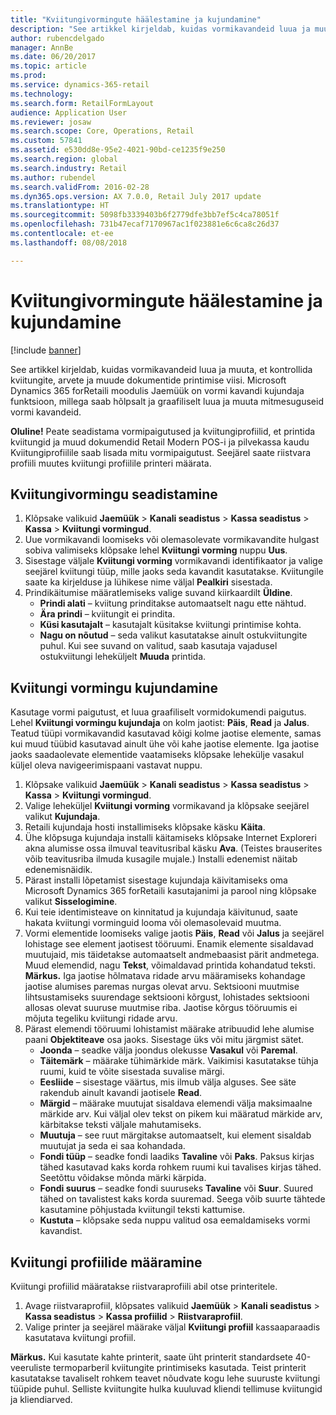 ```yaml
---
title: "Kviitungivormingute häälestamine ja kujundamine"
description: "See artikkel kirjeldab, kuidas vormikavandeid luua ja muuta, et kontrollida kviitungite, arvete ja muude dokumentide printimise viisi. Microsoft Dynamics 365 forRetaili moodulis Jaemüük on vormi kavandi kujundaja funktsioon, millega saab hõlpsalt ja graafiliselt luua ja muuta mitmesuguseid vormi kavandeid."
author: rubencdelgado
manager: AnnBe
ms.date: 06/20/2017
ms.topic: article
ms.prod: 
ms.service: dynamics-365-retail
ms.technology: 
ms.search.form: RetailFormLayout
audience: Application User
ms.reviewer: josaw
ms.search.scope: Core, Operations, Retail
ms.custom: 57841
ms.assetid: e530dd8e-95e2-4021-90bd-ce1235f9e250
ms.search.region: global
ms.search.industry: Retail
ms.author: rubendel
ms.search.validFrom: 2016-02-28
ms.dyn365.ops.version: AX 7.0.0, Retail July 2017 update
ms.translationtype: HT
ms.sourcegitcommit: 5098fb3339403b6f2779dfe3bb7ef5c4ca78051f
ms.openlocfilehash: 731b47ecaf7170967ac1f023881e6c6ca8c26d37
ms.contentlocale: et-ee
ms.lasthandoff: 08/08/2018

---
```


# <a name="set-up-and-design-receipt-formats"></a>Kviitungivormingute häälestamine ja kujundamine

[!include [banner](includes/banner.md)]

See artikkel kirjeldab, kuidas vormikavandeid luua ja muuta, et kontrollida kviitungite, arvete ja muude dokumentide printimise viisi. Microsoft Dynamics 365 forRetaili moodulis Jaemüük on vormi kavandi kujundaja funktsioon, millega saab hõlpsalt ja graafiliselt luua ja muuta mitmesuguseid vormi kavandeid.

**Oluline!** Peate seadistama vormipaigutused ja kviitungiprofiilid, et printida kviitungid ja muud dokumendid Retail Modern POS-i ja pilvekassa kaudu Kviitungiprofiilile saab lisada mitu vormipaigutust. Seejärel saate riistvara profiili muutes kviitungi profiilile printeri määrata.

## <a name="set-up-a-receipt-format"></a>Kviitungivormingu seadistamine
1.  Klõpsake valikuid **Jaemüük** &gt; **Kanali seadistus** &gt; **Kassa seadistus** &gt; **Kassa** &gt; **Kviitungi vormingud**.
2.  Uue vormikavandi loomiseks või olemasolevate vormikavandite hulgast sobiva valimiseks klõpsake lehel **Kviitungi vorming** nuppu **Uus**.
3.  Sisestage väljale **Kviitungi vorming** vormikavandi identifikaator ja valige seejärel kviitungi tüüp, mille jaoks seda kavandit kasutatakse. Kviitungile saate ka kirjelduse ja lühikese nime väljal **Pealkiri** sisestada.
4.  Prindikäitumise määratlemiseks valige suvand kiirkaardilt **Üldine**.
    -   **Prindi alati** – kviitung prinditakse automaatselt nagu ette nähtud.
    -   **Ära prindi** – kviitungit ei prindita.
    -   **Küsi kasutajalt** – kasutajalt küsitakse kviitungi printimise kohta.
    -   **Nagu on nõutud** – seda valikut kasutatakse ainult ostukviitungite puhul. Kui see suvand on valitud, saab kasutaja vajadusel ostukviitungi leheküljelt **Muuda** printida.

## <a name="design-a-receipt-format"></a>Kviitungi vormingu kujundamine
Kasutage vormi paigutust, et luua graafiliselt vormidokumendi paigutus. Lehel **Kviitungi vormingu kujundaja** on kolm jaotist: **Päis**, **Read** ja **Jalus**. Teatud tüüpi vormikavandid kasutavad kõigi kolme jaotise elemente, samas kui muud tüübid kasutavad ainult ühe või kahe jaotise elemente. Iga jaotise jaoks saadaolevate elementide vaatamiseks klõpsake lehekülje vasakul küljel oleva navigeerimispaani vastavat nuppu.

1.  Klõpsake valikuid **Jaemüük** &gt; **Kanali seadistus** &gt; **Kassa seadistus** &gt; **Kassa** &gt; **Kviitungi vormingud**.
2.  Valige leheküljel **Kviitungi vorming** vormikavand ja klõpsake seejärel valikut **Kujundaja**.
3.  Retaili kujundaja hosti installimiseks klõpsake käsku **Käita**.
4.  Ühe klõpsuga kujundaja installi käitamiseks klõpsake Internet Exploreri akna alumisse ossa ilmuval teavitusribal käsku **Ava**. (Teistes brauserites võib teavitusriba ilmuda kusagile mujale.) Installi edenemist näitab edenemisnäidik.
5.  Pärast installi lõpetamist sisestage kujundaja käivitamiseks oma Microsoft Dynamics 365 forRetaili kasutajanimi ja parool ning klõpsake valikut **Sisselogimine**.
6.  Kui teie identimisteave on kinnitatud ja kujundaja käivitunud, saate hakata kviitungi vorminguid looma või olemasolevaid muutma.
7.  Vormi elementide loomiseks valige jaotis **Päis**, **Read** või **Jalus** ja seejärel lohistage see element jaotisest tööruumi. Enamik elemente sisaldavad muutujaid, mis täidetakse automaatselt andmebaasist pärit andmetega. Muud elemendid, nagu **Tekst**, võimaldavad printida kohandatud teksti. **Märkus.** Iga jaotise hõlmatava ridade arvu määramiseks kohandage jaotise alumises paremas nurgas olevat arvu. Sektsiooni muutmise lihtsustamiseks suurendage sektsiooni kõrgust, lohistades sektsiooni allosas olevat suuruse muutmise riba. Jaotise kõrgus tööruumis ei mõjuta tegeliku kviitungi ridade arvu.
8.  Pärast elemendi tööruumi lohistamist määrake atribuudid lehe alumise paani **Objektiteave** osa jaoks. Sisestage üks või mitu järgmist sätet.
    -   **Joonda** – seadke välja joondus olekusse **Vasakul** või **Paremal**.
    -   **Täitemärk** – määrake tühimärkide märk. Vaikimisi kasutatakse tühja ruumi, kuid te võite sisestada suvalise märgi.
    -   **Eesliide** – sisestage väärtus, mis ilmub välja alguses. See säte rakendub ainult kavandi jaotisele **Read**.
    -   **Märgid** – määrake muutujat sisaldava elemendi välja maksimaalne märkide arv. Kui väljal olev tekst on pikem kui määratud märkide arv, kärbitakse teksti väljale mahutamiseks.
    -   **Muutuja** – see ruut märgitakse automaatselt, kui element sisaldab muutujat ja seda ei saa kohandada.
    -   **Fondi tüüp** – seadke fondi laadiks **Tavaline** või **Paks**. Paksus kirjas tähed kasutavad kaks korda rohkem ruumi kui tavalises kirjas tähed. Seetõttu võidakse mõnda märki kärpida.
    -   **Fondi suurus** – seadke fondi suuruseks **Tavaline** või **Suur**. Suured tähed on tavalistest kaks korda suuremad. Seega võib suurte tähtede kasutamine põhjustada kviitungil teksti kattumise.
    -   **Kustuta** – klõpsake seda nuppu valitud osa eemaldamiseks vormi kavandist.

## <a name="assign-receipt-profiles"></a>Kviitungi profiilide määramine
Kviitungi profiilid määratakse riistvaraprofiili abil otse printeritele.

1.  Avage riistvaraprofiil, klõpsates valikuid **Jaemüük** &gt; **Kanali seadistus** &gt; **Kassa seadistus** &gt; **Kassa profiilid** &gt; **Riistvaraprofiil**.
2.  Valige printer ja seejärel määrake väljal **Kviitungi profiil** kassaaparaadis kasutatava kviitungi profiil.

**Märkus.** Kui kasutate kahte printerit, saate üht printerit standardsete 40-veeruliste termoparberil kviitungite printimiseks kasutada. Teist printerit kasutatakse tavaliselt rohkem teavet nõudvate kogu lehe suuruste kviitungi tüüpide puhul. Selliste kviitungite hulka kuuluvad kliendi tellimuse kviitungid ja kliendiarved.




